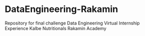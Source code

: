 # DataEngineering-Rakamin
Repository for final challenge Data Engineering Virtual Internship Experience Kalbe Nutritionals Rakamin Academy
